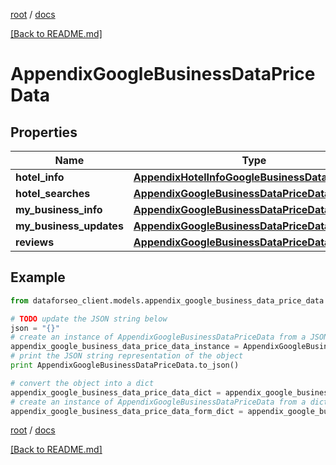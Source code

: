 [root](./../ "root") / [docs](./ "docs")

[[Back to README.md]](./../README.md "[Back to README.md]")

# AppendixGoogleBusinessDataPriceData

## Properties

Name | Type | Description | Notes
------------ | ------------- | ------------- | -------------
**hotel_info** | [**AppendixHotelInfoGoogleBusinessDataPriceData**](AppendixHotelInfoGoogleBusinessDataPriceData.md) |  | [optional]
**hotel_searches** | [**AppendixGoogleBusinessDataPriceDataInfo**](AppendixGoogleBusinessDataPriceDataInfo.md) |  | [optional]
**my_business_info** | [**AppendixGoogleBusinessDataPriceDataInfo**](AppendixGoogleBusinessDataPriceDataInfo.md) |  | [optional]
**my_business_updates** | [**AppendixGoogleBusinessDataPriceDataInfo**](AppendixGoogleBusinessDataPriceDataInfo.md) |  | [optional]
**reviews** | [**AppendixGoogleBusinessDataPriceDataInfo**](AppendixGoogleBusinessDataPriceDataInfo.md) |  | [optional]

## Example

```python
from dataforseo_client.models.appendix_google_business_data_price_data import AppendixGoogleBusinessDataPriceData

# TODO update the JSON string below
json = "{}"
# create an instance of AppendixGoogleBusinessDataPriceData from a JSON string
appendix_google_business_data_price_data_instance = AppendixGoogleBusinessDataPriceData.from_json(json)
# print the JSON string representation of the object
print AppendixGoogleBusinessDataPriceData.to_json()

# convert the object into a dict
appendix_google_business_data_price_data_dict = appendix_google_business_data_price_data_instance.to_dict()
# create an instance of AppendixGoogleBusinessDataPriceData from a dict
appendix_google_business_data_price_data_form_dict = appendix_google_business_data_price_data.from_dict(appendix_google_business_data_price_data_dict)
```

  

[root](./../ "root") / [docs](./ "docs")

[[Back to README.md]](./../README.md "[Back to README.md]")